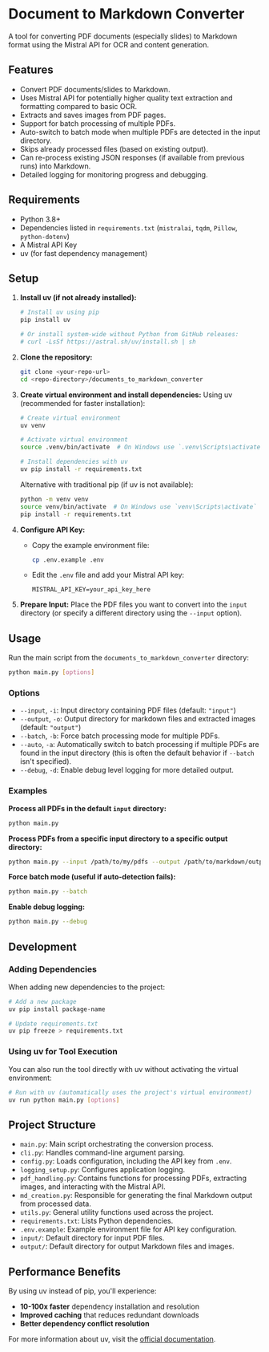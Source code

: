 # Document to Markdown Converter

A tool for converting PDF documents (especially slides) to Markdown format using the Mistral API for OCR and content generation.

## Features

-   Convert PDF documents/slides to Markdown.
-   Uses Mistral API for potentially higher quality text extraction and formatting compared to basic OCR.
-   Extracts and saves images from PDF pages.
-   Support for batch processing of multiple PDFs.
-   Auto-switch to batch mode when multiple PDFs are detected in the input directory.
-   Skips already processed files (based on existing output).
-   Can re-process existing JSON responses (if available from previous runs) into Markdown.
-   Detailed logging for monitoring progress and debugging.

## Requirements

-   Python 3.8+
-   Dependencies listed in `requirements.txt` (`mistralai`, `tqdm`, `Pillow`, `python-dotenv`)
-   A Mistral API Key
-   uv (for fast dependency management)

## Setup

1.  **Install uv (if not already installed):**
    ```bash
    # Install uv using pip
    pip install uv
    
    # Or install system-wide without Python from GitHub releases:
    # curl -LsSf https://astral.sh/uv/install.sh | sh
    ```

2.  **Clone the repository:**
    ```bash
    git clone <your-repo-url>
    cd <repo-directory>/documents_to_markdown_converter
    ```

3.  **Create virtual environment and install dependencies:**
    Using uv (recommended for faster installation):
    ```bash
    # Create virtual environment
    uv venv
    
    # Activate virtual environment
    source .venv/bin/activate  # On Windows use `.venv\Scripts\activate`
    
    # Install dependencies with uv
    uv pip install -r requirements.txt
    ```
    
    Alternative with traditional pip (if uv is not available):
    ```bash
    python -m venv venv
    source venv/bin/activate  # On Windows use `venv\Scripts\activate`
    pip install -r requirements.txt
    ```

4.  **Configure API Key:**
    -   Copy the example environment file:
        ```bash
        cp .env.example .env
        ```
    -   Edit the `.env` file and add your Mistral API key:
        ```
        MISTRAL_API_KEY=your_api_key_here
        ```

5.  **Prepare Input:**
    Place the PDF files you want to convert into the `input` directory (or specify a different directory using the `--input` option).

## Usage

Run the main script from the `documents_to_markdown_converter` directory:

```bash
python main.py [options]
```

### Options

-   `--input`, `-i`: Input directory containing PDF files (default: `"input"`)
-   `--output`, `-o`: Output directory for markdown files and extracted images (default: `"output"`)
-   `--batch`, `-b`: Force batch processing mode for multiple PDFs.
-   `--auto`, `-a`: Automatically switch to batch processing if multiple PDFs are found in the input directory (this is often the default behavior if `--batch` isn't specified).
-   `--debug`, `-d`: Enable debug level logging for more detailed output.

### Examples

**Process all PDFs in the default `input` directory:**
```bash
python main.py
```

**Process PDFs from a specific input directory to a specific output directory:**
```bash
python main.py --input /path/to/my/pdfs --output /path/to/markdown/output
```

**Force batch mode (useful if auto-detection fails):**
```bash
python main.py --batch
```

**Enable debug logging:**
```bash
python main.py --debug
```

## Development

### Adding Dependencies
When adding new dependencies to the project:
```bash
# Add a new package
uv pip install package-name

# Update requirements.txt
uv pip freeze > requirements.txt
```

### Using uv for Tool Execution
You can also run the tool directly with uv without activating the virtual environment:
```bash
# Run with uv (automatically uses the project's virtual environment)
uv run python main.py [options]
```

## Project Structure

-   `main.py`: Main script orchestrating the conversion process.
-   `cli.py`: Handles command-line argument parsing.
-   `config.py`: Loads configuration, including the API key from `.env`.
-   `logging_setup.py`: Configures application logging.
-   `pdf_handling.py`: Contains functions for processing PDFs, extracting images, and interacting with the Mistral API.
-   `md_creation.py`: Responsible for generating the final Markdown output from processed data.
-   `utils.py`: General utility functions used across the project.
-   `requirements.txt`: Lists Python dependencies.
-   `.env.example`: Example environment file for API key configuration.
-   `input/`: Default directory for input PDF files.
-   `output/`: Default directory for output Markdown files and images.

## Performance Benefits

By using uv instead of pip, you'll experience:
-   **10-100x faster** dependency installation and resolution
-   **Improved caching** that reduces redundant downloads
-   **Better dependency conflict resolution**

For more information about uv, visit the [official documentation](https://docs.astral.sh/uv/).